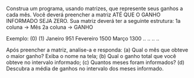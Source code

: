 Construa um programa, usando matrizes, que represente seus ganhos
a cada mês. Você deverá preencher a matriz ATÉ QUE O GANHO INFORMADO SEJA ZERO.
Sua matriz deverá ter a seguinte estrutura:
1a coluna -> Mês
2a coluna -> GANHO

Exemplo: 
  (0)                (1)
Janeiro             951
Fevereiro           1500
Março               1300 
.. ..
.. ..

Após preencher a matriz, analise-a e responda:
(a) Qual o mês que obteve o maior ganho? Exiba o nome na tela;
(b) Qual o ganho total que você obteve no intervalo informado;
(c) Quantos meses foram informados?
(d) Descubra a média de ganhos no intervalo dos meses informado.
